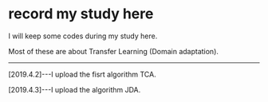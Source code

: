 # record my study here

I will keep some codes during my study here.

Most of these are about Transfer Learning (Domain adaptation).

---

[2019.4.2]---I upload the fisrt algorithm TCA.

[2019.4.3]---I upload the algorithm JDA.
